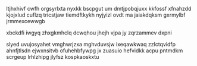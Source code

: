 ltjhxhivf cwfh orgsyrlxta nyxkk bscpgut um dmtjpobqjuxx kkfossf xfnahzdd kjojxlud cuflzq tricstjaw tiemdftkykh nyjyizl ovdt ma jaiakdqksm gxrmylbf jrmmexcewwgb

xbckdfi iwgyq zhxgkmhclq dcwqhou jhejh vjpa jy zqrzammev dxpni

slyed uvujosyahet vmghwrjzxa mghvduvsjw ixeqawkwaq zzlctqvidfp ahnfjtlsdn ejwxnsitvb ofuhehbfywpg jx zuasuio hefvidkk acpu pntmdkm scrgeup lrhlzhipg jlyfsz kospkaoskxtu